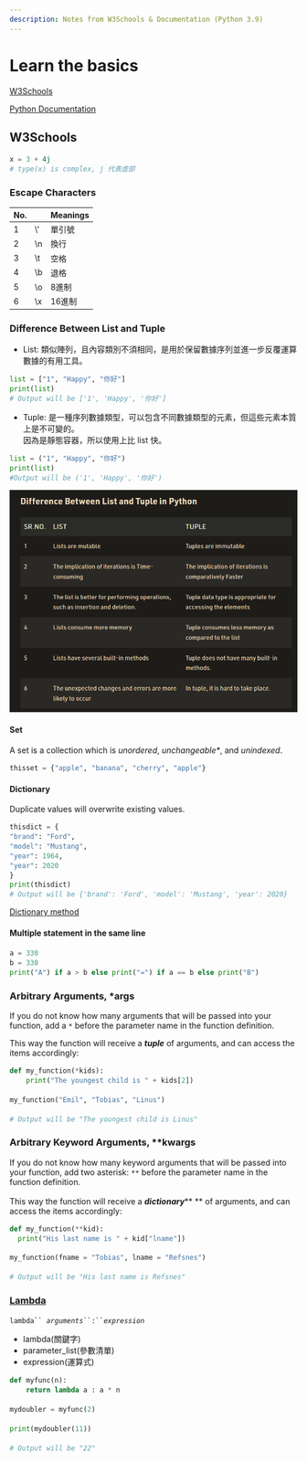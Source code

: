 ```yaml
---
description: Notes from W3Schools & Documentation (Python 3.9)
---
```


# Learn the basics

[W3Schools](https://www.w3schools.com/python/)

[Python Documentation](https://docs.python.org/zh-tw/3.10/tutorial/index.html)

## W3Schools

```python
x = 3 + 4j
# type(x) is complex, j 代表虛部
```

### Escape Characters

| No. |     | Meanings |
| --- | --- | -------- |
| 1   | \\' | 單引號      |
| 2   | \n  | 換行       |
| 3   | \t  | 空格       |
| 4   | \b  | 退格       |
| 5   | \o  | 8進制      |
| 6   | \x  | 16進制     |

### Difference Between List and Tuple

* List: 類似陣列，且內容類別不須相同，是用於保留數據序列並進一步反覆運算數據的有用工具。

```python
list = ["1", "Happy", "你好"]
print(list)
# Output will be ['1', 'Happy', '你好']
```

* Tuple: 是一種序列數據類型，可以包含不同數據類型的元素，但這些元素本質上是不可變的。\
  因為是靜態容器，所以使用上比 list 快。

```python
list = ("1", "Happy", "你好")
print(list)
#Output will be ('1', 'Happy', '你好')
```

![](<../.gitbook/assets/image (4) (2).png>)

#### Set

A set is a collection which is _unordered_, _unchangeable\*_, and _unindexed_.

```python
thisset = {"apple", "banana", "cherry", "apple"}
```

#### Dictionary

Duplicate values will overwrite existing values.

```python
thisdict = { 
"brand": "Ford", 
"model": "Mustang", 
"year": 1964, 
"year": 2020 
}
print(thisdict)
# Output will be {'brand': 'Ford', 'model': 'Mustang', 'year': 2020}
```

[Dictionary method](https://www.w3schools.com/python/python\_ref\_dictionary.asp)

#### Multiple statement in the same line

```python
a = 330
b = 330
print("A") if a > b else print("=") if a == b else print("B")
```

### Arbitrary Arguments, \*args

If you do not know how many arguments that will be passed into your function, add a `*` before the parameter name in the function definition.

This way the function will receive a _**tuple**_ of arguments, and can access the items accordingly:

```python
def my_function(*kids): 
    print("The youngest child is " + kids[2])
    
my_function("Emil", "Tobias", "Linus")

# Output will be "The youngest child is Linus"
```

### Arbitrary Keyword Arguments, \*\*kwargs

If you do not know how many keyword arguments that will be passed into your function, add two asterisk: `**` before the parameter name in the function definition.\
\
This way the function will receive a _**dictionary**_** ** of arguments, and can access the items accordingly:

```python
def my_function(**kid):
  print("His last name is " + kid["lname"])

my_function(fname = "Tobias", lname = "Refsnes")

# Output will be "His last name is Refsnes"
```

### [Lambda](https://www.learncodewithmike.com/2019/12/python-lambda-functions.html)

`lambda`` `_`arguments`_` ``:`` `_`expression`_

* lambda(關鍵字)
* parameter\_list(參數清單)
* expression(運算式)

```python
def myfunc(n):
    return lambda a : a * n

mydoubler = myfunc(2)

print(mydoubler(11))

# Output will be "22"
```

